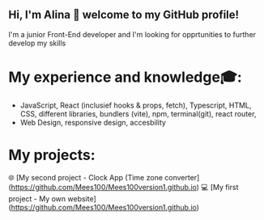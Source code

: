 ## Hi, I'm Alina 👋 welcome to my GitHub profile!

 I'm a junior Front-End developer and I'm looking for opprtunities to further develop my skills

# My experience and knowledge🎓:
- JavaScript, React (inclusief hooks & props, fetch), Typescript, HTML, CSS, different libraries, bundlers (vite), npm, terminal(git), react router, 
- Web Design, responsive design, accesbility
  
# My projects:
🌐 [My second project - Clock App (Time zone converter] (https://github.com/Mees100/Mees100version1.github.io)
💻 [My first project - My own website] (https://github.com/Mees100/Mees100version1.github.io)




